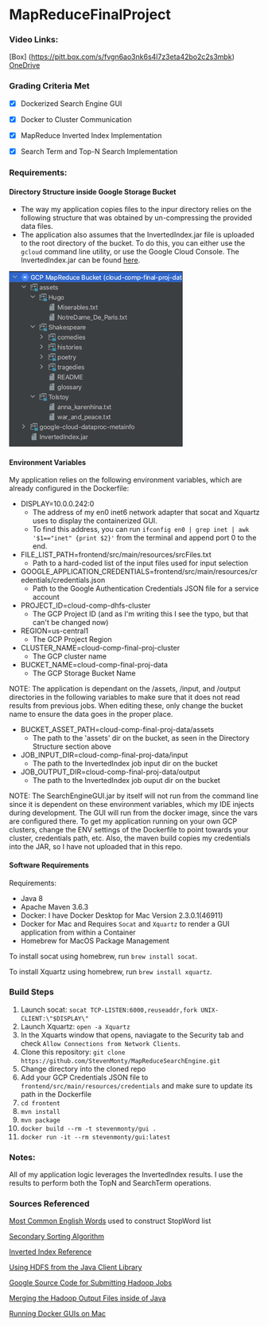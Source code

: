 # MapReduceFinalProject

### Video Links:
[Box] (https://pitt.box.com/s/fvgn6ao3nk6s4l7z3eta42bo2c2s3mbk)
[OneDrive]()

### Grading Criteria Met
- [x] Dockerized Search Engine GUI
- [x] Docker to Cluster Communication
- [x] MapReduce Inverted Index Implementation
- [x] Search Term and Top-N Search Implementation


### Requirements:
#### Directory Structure inside Google Storage Bucket
* The way my application copies files to the inpur directory relies on the following structure that was obtained by 
un-compressing the provided data files. 
* The application also assumes that the InvertedIndex.jar file is uploaded to the root directory of the bucket. To do
this, you can either use the `gcloud` command line utility, or use the Google Cloud Console. The InvertedIndex.jar can
be found [here](Jars/InvertedIndex.jar). 

![Directory Structure](dirStructure.png)

#### Environment Variables
My application relies on the following environment variables, which are already configured in the Dockerfile:
* DISPLAY=10.0.0.242:0
    * The address of my en0 inet6 network adapter that socat and Xquartz uses to display the containerized GUI.
    * To find this address, you can run `ifconfig en0 | grep inet | awk '$1=="inet" {print $2}'` from the terminal and append port 0 to the end. 
* FILE_LIST_PATH=frontend/src/main/resources/srcFiles.txt
    * Path to a hard-coded list of the input files used for input selection
* GOOGLE_APPLICATION_CREDENTIALS=frontend/src/main/resources/credentials/credentials.json
    * Path to the Google Authentication Credentials JSON file for a service account
* PROJECT_ID=cloud-comp-dhfs-cluster
    * The GCP Project ID (and as I'm writing this I see the typo, but that can't be changed now)
* REGION=us-central1
    * The GCP Project Region
* CLUSTER_NAME=cloud-comp-final-proj-cluster
    * The GCP cluster name
* BUCKET_NAME=cloud-comp-final-proj-data
    * The GCP Storage Bucket Name
    
NOTE: The application is dependant on the /assets, /input, and /output directories in the following variables to make 
sure that it does not read results from previous jobs. When editing these, only change the bucket name to ensure 
the data goes in the proper place. 

* BUCKET_ASSET_PATH=cloud-comp-final-proj-data/assets
    * The path to the 'assets' dir on the bucket, as seen in the Directory Structure section above
* JOB_INPUT_DIR=cloud-comp-final-proj-data/input
    * The path to the InvertedIndex job input dir on the bucket
* JOB_OUTPUT_DIR=cloud-comp-final-proj-data/output
    * The path to the InvertedIndex job ouput dir on the bucket
    
NOTE: 
The SearchEngineGUI.jar by itself will not run from the command line since it is dependent on these environment variables, which 
my IDE injects during development. The GUI will run from the docker image, since the vars are configured there. To get
my application running on your own GCP clusters, change the ENV settings of the Dockerfile to point towards your cluster, 
credentials path, etc. Also, the maven build copies my credentials into the JAR, so I have not uploaded that in this repo. 

#### Software Requirements
Requirements:
*    Java 8  
*    Apache Maven 3.6.3
*    Docker: I have Docker Desktop for Mac Version 2.3.0.1(46911)
*    Docker for Mac and Requires `Socat` and `Xquartz` to render a GUI application from within a Container
*    Homebrew for MacOS Package Management

To install socat using homebrew, run `brew install socat`.

To install Xquartz using homebrew, run `brew install xquartz`.

### Build Steps
1. Launch socat: `socat TCP-LISTEN:6000,reuseaddr,fork UNIX-CLIENT:\"$DISPLAY\"`
2. Launch Xquartz: `open -a Xquartz` 
3. In the Xquarts window that opens, naviagate to the Security tab and check `Allow Connections from Network Clients`. 
4. Clone this repository: `git clone https://github.com/StevenMonty/MapReduceSearchEngine.git`
5. Change directory into the cloned repo
6. Add your GCP Credentials JSON file to `frontend/src/main/resources/credentials` and make sure to update its path in the Dockerfile
7. `cd frontent`
8. `mvn install`
9. `mvn package`
10. `docker build --rm -t stevenmonty/gui .`
11. `docker run -it --rm stevenmonty/gui:latest `

### Notes:
 All of my application logic leverages the InvertedIndex results. I use the results to perform both the TopN and 
 SearchTerm operations. 


### Sources Referenced
[Most Common English Words](https://www.espressoenglish.net/the-100-most-common-words-in-english/) used to construct StopWord list

[Secondary Sorting Algorithm](https://www.oreilly.com/library/view/data-algorithms/9781491906170/ch01.html)

[Inverted Index Reference](http://www-scf.usc.edu/~shin630/Youngmin/files/HadoopInvertedIndexV5.pdf)

[Using HDFS from the Java Client Library](https://github.com/googleapis/java-dataproc/blob/master/samples/snippets/src/main/java/SubmitHadoopFsJob.java)

[Google Source Code for Submitting Hadoop Jobs](https://github.com/googleapis/java-dataproc/blob/master/samples/snippets/src/main/java/SubmitJob.java)

[Merging the Hadoop Output Files inside of Java](https://github.com/marcusbeacon/Search-Engine/blob/master/SearchEngine/src/main/java/com/mkb90/app/SearchEngine.java)

[Running Docker GUIs on Mac](https://cntnr.io/running-guis-with-docker-on-mac-os-x-a14df6a76efc)
